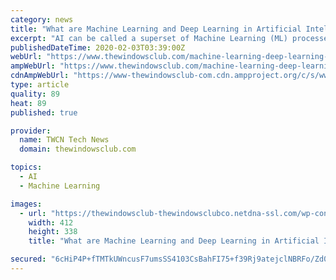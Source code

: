```yaml
---
category: news
title: "What are Machine Learning and Deep Learning in Artificial Intelligence"
excerpt: "AI can be called a superset of Machine Learning (ML) processes, and Deep Learning (DL) processes. AI usually is an umbrella term that is used for ML and DL. Deep Learning is again, a subset of ..."
publishedDateTime: 2020-02-03T03:39:00Z
webUrl: "https://www.thewindowsclub.com/machine-learning-deep-learning-artificial-intelligence"
ampWebUrl: "https://www.thewindowsclub.com/machine-learning-deep-learning-artificial-intelligence/amp"
cdnAmpWebUrl: "https://www-thewindowsclub-com.cdn.ampproject.org/c/s/www.thewindowsclub.com/machine-learning-deep-learning-artificial-intelligence/amp"
type: article
quality: 89
heat: 89
published: true

provider:
  name: TWCN Tech News
  domain: thewindowsclub.com

topics:
  - AI
  - Machine Learning

images:
  - url: "https://thewindowsclub-thewindowsclubco.netdna-ssl.com/wp-content/uploads/2020/01/aivsmlvsdl.png"
    width: 412
    height: 338
    title: "What are Machine Learning and Deep Learning in Artificial Intelligence"

secured: "6cHiP4P+fTMTkUWncusF7umsSS4103CsBahFI75+f39Rj9atejclNBRFo/Zd0FiOMLKsXybVvz4K0n4rYNlFUd87Evg/B5tCP48Jz/barDTh8s4EDrK59KNtjvN3mnzIt0V8qI2XCPwTRzJULbWcWe1RDY7RxOyYfbci6+16DsF2cUPvsjhfXaJNP2rWD+UpFKgpzow6LTo4/iFF4KP0fQfN9Avx4hYeTHXl1i5TcW2jSd4ZBv90HoDRPNI5B34DR5azg2y7OIhZtxexjKBeMmsLFEP6kSjPApHJS2hDldi48w6BgcD2XofWA3gSkBCk;0H3HI417U0DwYL/7ma87iA=="
---
```


